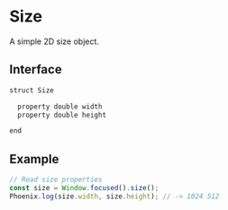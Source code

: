 # Size

A simple 2D size object.

## Interface

```javascript
struct Size

  property double width
  property double height

end
```

## Example

```javascript
// Read size properties
const size = Window.focused().size();
Phoenix.log(size.width, size.height); // -> 1024 512
```
